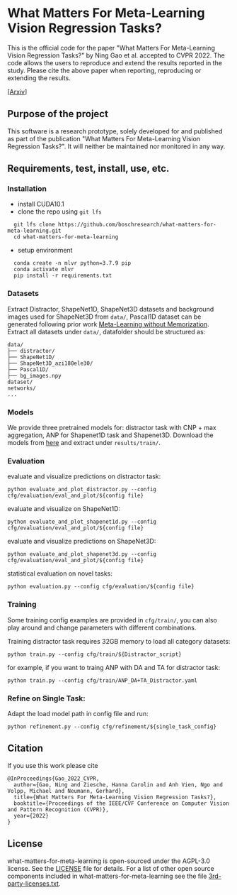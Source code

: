 # What Matters For Meta-Learning Vision Regression Tasks?
This is the official code for the paper "What Matters For Meta-Learning Vision Regression Tasks?" by Ning Gao et al. accepted to CVPR 2022. The code allows the users to reproduce and extend the results reported in the study. Please cite the above paper when reporting, reproducing or extending the results.

[[Arxiv](https://arxiv.org/abs/2203.04905)]

## Purpose of the project

This software is a research prototype, solely developed for and published as part of the publication "What Matters For Meta-Learning Vision Regression Tasks?". It will neither be maintained nor monitored in any way.

## Requirements, test, install, use, etc.

### Installation
- install CUDA10.1
- clone the repo using `git lfs`
```shell
  git lfs clone https://github.com/boschresearch/what-matters-for-meta-learning.git
  cd what-matters-for-meta-learning
```
- setup environment
```shell
  conda create -n mlvr python=3.7.9 pip
  conda activate mlvr
  pip install -r requirements.txt
```
### Datasets
Extract Distractor, ShapeNet1D, ShapeNet3D datasets and background images used for ShapeNet3D from `data/`, Pascal1D dataset can be generated following prior work [Meta-Learning without Memorization](https://github.com/google-research/google-research/tree/ccc94ce348360ddcd41c749d4088d468ccfd1eaf/meta_learning_without_memorization). Extract all datasets under `data/`, datafolder should be structured as:
```shell
data/
├── distractor/
├── ShapeNet1D/
├── ShapeNet3D_azi180ele30/
├── Pascal1D/
├── bg_images.npy
dataset/
networks/
...
```

### Models
We provide three pretrained models for: distractor task with CNP + max aggregation, ANP for Shapenet1D task and Shapenet3D. Download the models from [here](https://drive.google.com/file/d/17sHI5TfMWlMyB8RPfz9OJRnQ_f2yShB5/view?usp=sharing) and extract under `results/train/`.

### Evaluation
evaluate and visualize predictions on distractor task:
```shell
python evaluate_and_plot_distractor.py --config cfg/evaluation/eval_and_plot/${config file}
```
evaluate and visualize on ShapeNet1D:
```shell
python evaluate_and_plot_shapenet1d.py --config cfg/evaluation/eval_and_plot/${config file}
```
evaluate and visualize predictions on ShapeNet3D:
```shell
python evaluate_and_plot_shapenet3d.py --config cfg/evaluation/eval_and_plot/${config file}
```
statistical evaluation on novel tasks:
```shell
python evaluation.py --config cfg/evaluation/${config file}
```
### Training
Some training config examples are provided in `cfg/train/`, you can also play around and change parameters with different combinations.

Training distractor task requires 32GB memory to load all category datasets:

`python train.py --config cfg/train/${Distractor_script}`

for example, if you want to traing ANP with DA and TA for distractor task:

`python train.py --config cfg/train/ANP_DA+TA_Distractor.yaml`

### Refine on Single Task:
Adapt the load model path in config file and run: 

`python refinement.py --config cfg/refinement/${single_task_config}`


## Citation
If you use this work please cite
```
@InProceedings{Gao_2022_CVPR,
  author={Gao, Ning and Ziesche, Hanna Carolin and Anh Vien, Ngo and Volpp, Michael and Neumann, Gerhard},
  title={What Matters For Meta-Learning Vision Regression Tasks?},
  booktitle={Proceedings of the IEEE/CVF Conference on Computer Vision and Pattern Recognition (CVPR)},
  year={2022}
}   
```

## License

what-matters-for-meta-learning is open-sourced under the AGPL-3.0 license. See the [LICENSE](LICENSE) file for details.
For a list of other open source components included in what-matters-for-meta-learning see the file [3rd-party-licenses.txt](3rd-party-licenses.txt).


